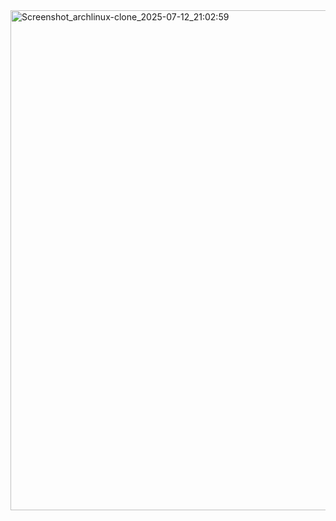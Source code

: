 <img width="1280" height="800" alt="Screenshot_archlinux-clone_2025-07-12_21:02:59" src="https://github.com/user-attachments/assets/62c2410a-cb20-4d52-834a-dade8a86f1b7" />
